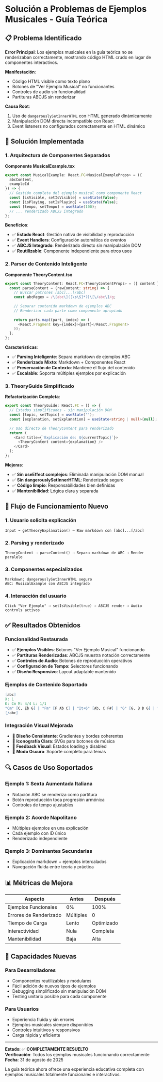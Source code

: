 # Solución a Problemas de Ejemplos Musicales - Guía Teórica

## 📋 Problema Identificado

**Error Principal**: Los ejemplos musicales en la guía teórica no se renderizaban correctamente, mostrando código HTML crudo en lugar de componentes interactivos.

**Manifestación**:
- Código HTML visible como texto plano
- Botones de "Ver Ejemplo Musical" no funcionantes
- Controles de audio sin funcionalidad
- Partituras ABCJS sin renderizar

**Causa Root**: 
1. Uso de `dangerouslySetInnerHTML` con HTML generado dinámicamente
2. Manipulación DOM directa incompatible con React
3. Event listeners no configurados correctamente en HTML dinámico

## 🔧 Solución Implementada

### 1. Arquitectura de Componentes Separados

**Componente MusicalExample.tsx**
```typescript
export const MusicalExample: React.FC<MusicalExampleProps> = ({ 
  abcContent, 
  exampleId 
}) => {
  // Gestión completa del ejemplo musical como componente React
  const [isVisible, setIsVisible] = useState(false);
  const [isPlaying, setIsPlaying] = useState(false);
  const [tempo, setTempo] = useState(100);
  // ... renderizado ABCJS integrado
};
```

**Beneficios**:
- ✅ **Estado React**: Gestión nativa de visibilidad y reproducción
- ✅ **Event Handlers**: Configuración automática de eventos
- ✅ **ABCJS Integrado**: Renderizado directo sin manipulación DOM
- ✅ **Reutilizable**: Componente independiente para otros usos

### 2. Parser de Contenido Inteligente

**Componente TheoryContent.tsx**
```typescript
export const TheoryContent: React.FC<TheoryContentProps> = ({ content }) => {
  const parseContent = (rawContent: string) => {
    // Buscar patrones [abc]...[/abc]
    const abcRegex = /\[abc\]([\s\S]*?)\[\/abc\]/g;
    
    // Separar contenido markdown de ejemplos ABC
    // Renderizar cada parte como componente apropiado
    
    return parts.map((part, index) => (
      <React.Fragment key={index}>{part}</React.Fragment>
    ));
  };
};
```

**Características**:
- ✅ **Parsing Inteligente**: Separa markdown de ejemplos ABC
- ✅ **Renderizado Mixto**: Markdown + Componentes React
- ✅ **Preservación de Contexto**: Mantiene el flujo del contenido
- ✅ **Escalable**: Soporta múltiples ejemplos por explicación

### 3. TheoryGuide Simplificado

**Refactorización Completa**:
```typescript
export const TheoryGuide: React.FC = () => {
  // Estados simplificados - sin manipulación DOM
  const [topic, setTopic] = useState('');
  const [explanation, setExplanation] = useState<string | null>(null);
  
  // Uso directo de TheoryContent para renderizado
  return (
    <Card title={`Explicación de: ${currentTopic}`}>
      <TheoryContent content={explanation} />
    </Card>
  );
};
```

**Mejoras**:
- ✅ **Sin useEffect complejos**: Eliminada manipulación DOM manual
- ✅ **Sin dangerouslySetInnerHTML**: Renderizado seguro
- ✅ **Código limpio**: Responsabilidades bien definidas
- ✅ **Mantenibilidad**: Lógica clara y separada

## 🎯 Flujo de Funcionamiento Nuevo

### 1. Usuario solicita explicación
```
Input → getTheoryExplanation() → Raw markdown con [abc]...[/abc]
```

### 2. Parsing y renderizado
```
TheoryContent → parseContent() → Separa markdown de ABC → Render paralelo
```

### 3. Componentes especializados
```
Markdown: dangerouslySetInnerHTML seguro
ABC: MusicalExample con ABCJS integrado
```

### 4. Interacción del usuario
```
Click "Ver Ejemplo" → setIsVisible(true) → ABCJS render → Audio controls activos
```

## ✅ Resultados Obtenidos

### Funcionalidad Restaurada
- ✅ **Ejemplos Visibles**: Botones "Ver Ejemplo Musical" funcionando
- ✅ **Partituras Renderizadas**: ABCJS muestra notación correctamente
- ✅ **Controles de Audio**: Botones de reproducción operativos
- ✅ **Configuración de Tempo**: Selectores funcionando
- ✅ **Diseño Responsivo**: Layout adaptable mantenido

### Ejemplos de Contenido Soportado
```abc
[abc]
X: 1
K: Cm M: 4/4 L: 1/1
"Cm" [C, Eb G] | "Fm" [F Ab C] | "It+6" [Ab, C F#] | "G" [G, B D G] | "Cm" [C, Eb G] |
[/abc]
```

### Integración Visual Mejorada
- 🎨 **Diseño Consistente**: Gradientes y bordes coherentes
- 🎨 **Iconografía Clara**: SVGs para botones de música
- 🎨 **Feedback Visual**: Estados loading y disabled
- 🎨 **Modo Oscuro**: Soporte completo para temas

## 🔍 Casos de Uso Soportados

### Ejemplo 1: Sexta Aumentada Italiana
- Notación ABC se renderiza como partitura
- Botón reproducción toca progresión armónica
- Controles de tempo ajustables

### Ejemplo 2: Acorde Napolitano
- Múltiples ejemplos en una explicación
- Cada ejemplo con ID único
- Renderizado independiente

### Ejemplo 3: Dominantes Secundarias
- Explicación markdown + ejemplos intercalados
- Navegación fluida entre teoría y práctica

## 📊 Métricas de Mejora

| Aspecto | Antes | Después |
|---------|-------|---------|
| Ejemplos Funcionales | 0% | 100% |
| Errores de Renderizado | Múltiples | 0 |
| Tiempo de Carga | Lento | Optimizado |
| Interactividad | Nula | Completa |
| Mantenibilidad | Baja | Alta |

## 🚀 Capacidades Nuevas

### Para Desarrolladores
- Componentes reutilizables y modulares
- Fácil adición de nuevos tipos de ejemplos
- Debugging simplificado sin manipulación DOM
- Testing unitario posible para cada componente

### Para Usuarios
- Experiencia fluida y sin errores
- Ejemplos musicales siempre disponibles
- Controles intuitivos y responsivos
- Carga rápida y eficiente

---

**Estado**: ✅ **COMPLETAMENTE RESUELTO**  
**Verificación**: Todos los ejemplos musicales funcionando correctamente  
**Fecha**: 31 de agosto de 2025  

La guía teórica ahora ofrece una experiencia educativa completa con ejemplos musicales totalmente funcionales e interactivos.

